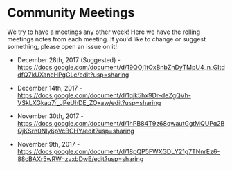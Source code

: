 # Community Meetings

We try to have a meetings any other week! Here we have the rolling meetings notes from each meeting.
If you'd like to change or suggest something, please open an issue on it!

- December 28th, 2017 (Suggested) - https://docs.google.com/document/d/19QOj1tOxBnbZhDyTMpU4_n_GItddfQ7kUXaneHPgGLc/edit?usp=sharing

- December 14th, 2017 - https://docs.google.com/document/d/1qjk5hx9Dr-deZgQVh-VSkLXGkaq7r_JPeUhDE_ZOxaw/edit?usp=sharing

- November 30th, 2017 - https://docs.google.com/document/d/1hPB84T9z68qwautGgtMQUPq2BQjKSrn0Nly6pVcBCHY/edit?usp=sharing

- November 9th, 2017 - https://docs.google.com/document/d/18pQP5FWXGDLY21g7TNnrEz6-88cBAXr5wRWnzvxbDwE/edit?usp=sharing
